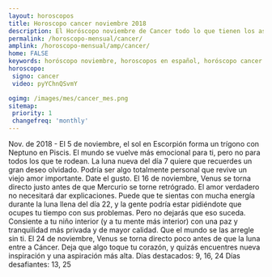 ```yaml
---
layout: horoscopos
title: Horoscopo cancer noviembre 2018
description: El Horóscopo noviembre de Cancer todo lo que tienen los astros preparados para este mes, amor, trabajo, familia. Todo sobre astrologia, tarot, predicciones. Horoscopo gratis en español, predicciones y astrología.
permalink: /horoscopo-mensual/cancer/
amplink: /horoscopo-mensual/amp/cancer/
home: FALSE
keywords: horóscopo noviembre, horoscopos en español, horóscopo cancer noviembre , horóscopo esperanza gracia, horoscop, horóscopos gratis, horoscopo cancer, Tarot, Astrologia, Zodíaco, cancer, horoscopo gratis, horoscopo del mes 
horoscopo:
 signo: cancer
 video: pyYChnQSvmY

ogimg: /images/mes/cancer_mes.png
sitemap:
 priority: 1
 changefreq: 'monthly'
---
```



Nov. de 2018 - El 5 de noviembre, el sol en Escorpión forma un trígono con Neptuno en Piscis. El mundo se vuelve más emocional para ti, pero no para todos los que te rodean. La luna nueva del día 7 quiere que recuerdes un gran deseo olvidado. Podría ser algo totalmente personal que revive un viejo amor importante. Date el gusto. 
El 16 de noviembre, Venus se torna directo justo antes de que Mercurio se torne retrógrado. El amor verdadero no necesitará dar explicaciones. Puede que te sientas con mucha energía durante la luna llena del día 22, y la gente podría estar pidiéndote que ocupes tu tiempo con sus problemas. Pero no dejarás que eso suceda. Consiente a tu niño interior (y a tu mente más interior) con una paz y tranquilidad más privada y de mayor calidad. Que el mundo se las arregle sin ti. 
El 24 de noviembre, Venus se torna directo poco antes de que la luna entre a Cáncer. Deja que algo toque tu corazón, y quizás encuentres nueva inspiración y una aspiración más alta. 
Días destacados: 9, 16, 24
Días desafiantes: 13, 25